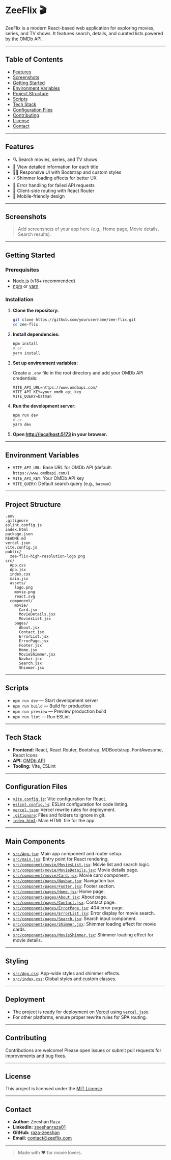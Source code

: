 # ZeeFlix 🎬

ZeeFlix is a modern React-based web application for exploring movies, series, and TV shows. It features search, details, and curated lists powered by the OMDb API.

---

## Table of Contents

- [Features](#features)
- [Screenshots](#screenshots)
- [Getting Started](#getting-started)
- [Environment Variables](#environment-variables)
- [Project Structure](#project-structure)
- [Scripts](#scripts)
- [Tech Stack](#tech-stack)
- [Configuration Files](#configuration-files)
- [Contributing](#contributing)
- [License](#license)
- [Contact](#contact)

---

## Features

- 🔍 Search movies, series, and TV shows
- 📄 View detailed information for each title
- 🧑‍💻 Responsive UI with Bootstrap and custom styles
- ⚡ Shimmer loading effects for better UX
- 🚦 Error handling for failed API requests
- 🧭 Client-side routing with React Router
- 📱 Mobile-friendly design

---

## Screenshots

> Add screenshots of your app here (e.g., Home page, Movie details, Search results).

---

## Getting Started

### Prerequisites

- [Node.js](https://nodejs.org/) (v18+ recommended)
- [npm](https://www.npmjs.com/) or [yarn](https://yarnpkg.com/)

### Installation

1. **Clone the repository:**

   ```sh
   git clone https://github.com/yourusername/zee-flix.git
   cd zee-flix
   ```

2. **Install dependencies:**

   ```sh
   npm install
   # or
   yarn install
   ```

3. **Set up environment variables:**

   Create a `.env` file in the root directory and add your OMDb API credentials:

   ```
   VITE_API_URL=https://www.omdbapi.com/
   VITE_API_KEY=your_omdb_api_key
   VITE_QUERY=batman
   ```

4. **Run the development server:**

   ```sh
   npm run dev
   # or
   yarn dev
   ```

5. **Open [http://localhost:5173](http://localhost:5173) in your browser.**

---

## Environment Variables

- `VITE_API_URL`: Base URL for OMDb API (default: `https://www.omdbapi.com/`)
- `VITE_API_KEY`: Your OMDb API key
- `VITE_QUERY`: Default search query (e.g., `batman`)

---

## Project Structure

```
.env
.gitignore
eslint.config.js
index.html
package.json
README.md
vercel.json
vite.config.js
public/
  zee-flix-high-resolution-logo.png
src/
  App.css
  App.jsx
  index.css
  main.jsx
  assets/
    logo.png
    movie.png
    react.svg
  component/
    movie/
      Card.jsx
      MovieDetails.jsx
      MoviesList.jsx
    pages/
      About.jsx
      Contact.jsx
      ErrorList.jsx
      ErrorPage.jsx
      Footer.jsx
      Home.jsx
      MovieShimmer.jsx
      Navbar.jsx
      Search.jsx
      Shimmer.jsx
```

---

## Scripts

- `npm run dev` — Start development server
- `npm run build` — Build for production
- `npm run preview` — Preview production build
- `npm run lint` — Run ESLint

---

## Tech Stack

- **Frontend:** React, React Router, Bootstrap, MDBootstrap, FontAwesome, React Icons
- **API:** [OMDb API](https://www.omdbapi.com/)
- **Tooling:** Vite, ESLint

---

## Configuration Files

- [`vite.config.js`](vite.config.js): Vite configuration for React.
- [`eslint.config.js`](eslint.config.js): ESLint configuration for code linting.
- [`vercel.json`](vercel.json): Vercel rewrite rules for deployment.
- [`.gitignore`](.gitignore): Files and folders to ignore in git.
- [`index.html`](index.html): Main HTML file for the app.

---

## Main Components

- [`src/App.jsx`](src/App.jsx): Main app component and router setup.
- [`src/main.jsx`](src/main.jsx): Entry point for React rendering.
- [`src/component/movie/MoviesList.jsx`](src/component/movie/MoviesList.jsx): Movie list and search logic.
- [`src/component/movie/MovieDetails.jsx`](src/component/movie/MovieDetails.jsx): Movie details page.
- [`src/component/movie/Card.jsx`](src/component/movie/Card.jsx): Movie card component.
- [`src/component/pages/Navbar.jsx`](src/component/pages/Navbar.jsx): Navigation bar.
- [`src/component/pages/Footer.jsx`](src/component/pages/Footer.jsx): Footer section.
- [`src/component/pages/Home.jsx`](src/component/pages/Home.jsx): Home page.
- [`src/component/pages/About.jsx`](src/component/pages/About.jsx): About page.
- [`src/component/pages/Contact.jsx`](src/component/pages/Contact.jsx): Contact page.
- [`src/component/pages/ErrorPage.jsx`](src/component/pages/ErrorPage.jsx): 404 error page.
- [`src/component/pages/ErrorList.jsx`](src/component/pages/ErrorList.jsx): Error display for movie search.
- [`src/component/pages/Search.jsx`](src/component/pages/Search.jsx): Search input component.
- [`src/component/pages/Shimmer.jsx`](src/component/pages/Shimmer.jsx): Shimmer loading effect for movie cards.
- [`src/component/pages/MovieShimmer.jsx`](src/component/pages/MovieShimmer.jsx): Shimmer loading effect for movie details.

---

## Styling

- [`src/App.css`](src/App.css): App-wide styles and shimmer effects.
- [`src/index.css`](src/index.css): Global styles and custom classes.

---

## Deployment

- The project is ready for deployment on [Vercel](https://vercel.com/) using [`vercel.json`](vercel.json).
- For other platforms, ensure proper rewrite rules for SPA routing.

---

## Contributing

Contributions are welcome! Please open issues or submit pull requests for improvements and bug fixes.

---

## License

This project is licensed under the [MIT License](LICENSE).

---

## Contact

- **Author:** Zeeshan Raza
- **LinkedIn:** [zeeshanraza01](https://www.linkedin.com/in/zeeshanraza01)
- **GitHub:** [raza-zeeshan](https://github.com/raza-zeeshan)
- **Email:** contact@zeeflix.com

---

> Made with ❤️ for movie lovers.
